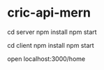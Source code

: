 # cric-api-mern

  cd server
  npm install
  npm start

  cd client
  npm install
  npm start

  open localhost:3000/home
